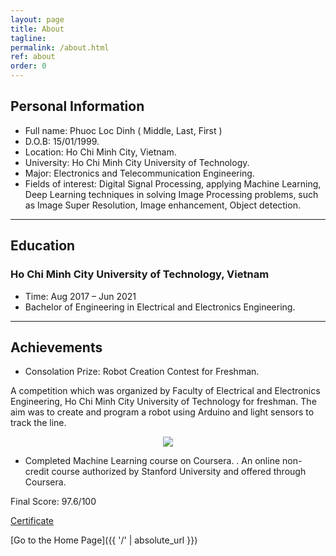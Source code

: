 ```yaml
---
layout: page
title: About
tagline: 
permalink: /about.html
ref: about
order: 0
---
```


## Personal Information

* Full name: Phuoc Loc Dinh ( Middle, Last, First )
* D.O.B: 15/01/1999.
* Location: Ho Chi Minh City, Vietnam.
* University: Ho Chi Minh City University of Technology.
* Major: Electronics and Telecommunication Engineering.
* Fields of interest: Digital Signal Processing, applying Machine Learning, Deep Learning techniques in solving Image Processing problems, such as Image Super Resolution, Image enhancement, Object detection.

-----

## Education

### Ho Chi Minh City University of Technology, Vietnam
* Time: Aug 2017 – Jun 2021
* Bachelor of Engineering in Electrical and Electronics Engineering.

-----

## Achievements 

* Consolation Prize: Robot Creation Contest for Freshman.

A competition which was organized by Faculty of Electrical and Electronics Engineering, Ho Chi Minh City University of Technology for freshman. The aim was to create and program a robot using Arduino and light sensors to track the line.

<p align = "center">
  <img src = "https://user-images.githubusercontent.com/51883796/83093045-e723ae00-a0c8-11ea-9f0f-e11e3232cc45.PNG">
</p>

* Completed Machine Learning course on Coursera.
.
An online non-credit course authorized by Stanford University and offered through Coursera.

Final Score: 97.6/100

[Certificate](https://coursera.org/share/42be8c61f39c7a372fb8fb9f2cd9bf41)

[Go to the Home Page]({{ '/' | absolute_url }})
